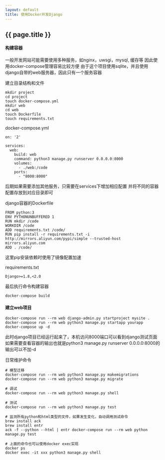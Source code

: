 ```yaml
---
layout: default
title: 使用Docker开发Django
---
```



## {{ page.title }}

#### 构建容器
一般开发网站可能需要使用多种服务，如nginx，uwsgi，mysql, 缓存等
因此使用docker-compose管理容易比较方便
由于这个项目使用sqlite，并且使用django自带的web服务器，因此只有一个服务容器

建立目录结构和文件
```
mkdir project
cd project
touch docker-compose.yml
mkdir web
cd web
touch Dockerfile
touch requirements.txt
```

docker-compose.yml
```
on: '2'

services:
  web:
    build: web 
    command: python3 manage.py runserver 0.0.0.0:8000
    volumes:
      - ./web:/code
    ports:
      - "8000:8000"
```
后期如果需要添加其他服务，只需要在services下增加相应配置
并将不同的容器配置存放到对应目录即可

django容器的Dockerfile
```
FROM python:3
ENV PYTHONUNBUFFERED 1
RUN mkdir /code
WORKDIR /code
ADD requirements.txt /code/
RUN pip install -r requirements.txt -i http://mirrors.aliyun.com/pypi/simple --trusted-host mirrors.aliyun.com
ADD . /code/
```
这里pip安装依赖时使用了镜像配置加速


requirements.txt
```
Django>=1.8,<2.0
```

最后执行命令构建容器
```
docker-compose build
```

#### 建立web项目

```
docker-compose run --rm web django-admin.py startproject mysite .
docker-compose run --rm web python3 manage.py startapp yourapp
docker-compose up -d
```
此时django项目已经运行起来了，本机访问8000端口可以看到django测试页面
如果需要查看容器的输出也就是python3 manage.py runserver 0.0.0.0:8000的输出可以不加-d


日常维护命令
```
# 模型迁移
docker-compose run --rm web python3 manage.py makemigrations
docker-compose run --rm web python3 manage.py migrate

# 调试
docker-compose run --rm web python3 manage.py shell

# 测试
docker-compose run --rm web python3 manage.py test

# 监测所有python和html类型的文件，如果发生变化，自动调用测试命令
brew install ack
brew install entr
ack -f --python --html | entr docker-compose run --rm web python manage.py test

# 上面的命令也可以使用docker exec实现
docker ps
docker exec -it xxx python3 manage.py shell
```


